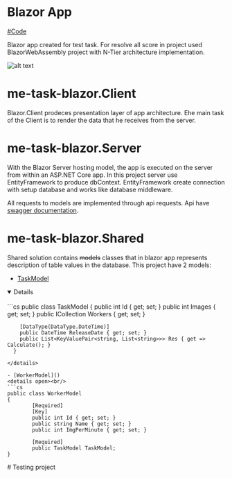 # Blazor App
[#Code](me-task-blazor/)

Blazor app created for test task. For resolve all score in project used BlazorWebAssembly project with N-Tier architecture implementation.<br>

![alt text](https://christofsenn.gallerycdn.vsassets.io/extensions/christofsenn/n-tierentityframeworkvs2015/1.9/1482142300425/96004/1/context.png)

# me-task-blazor.Client
Blazor.Client prodeces presentation layer of app architecture. Еhe main task of the Сlient is to render the data that he receives from the server.


# me-task-blazor.Server
With the Blazor Server hosting model, the app is executed on the server from within an ASP.NET Core app.
In this project server use EntityFramework to produce dbContext. EntityFramework create connection with setup database and works like database middleware.

All requests to models are implemented through api requests. Api have [swagger documentation](docs/api-doc.json).

# me-task-blazor.Shared

Shared solution contains ~~models~~ classes that in blazor app represents description of table values ​​in the database.
This project have 2 models:

- [TaskModel]()
<details open><br/>
```cs
  public class TaskModel
      {
        public int Id { get; set; }
        public int Images { get; set; }
        public ICollection<WorkerModel> Workers { get; set; }

        [DataType(DataType.DateTime)]
        public DateTime ReleaseDate { get; set; }
        public List<KeyValuePair<string, List<string>>> Res { get => Calculate(); }
      }
```
</details>

- [WorkerModel]()
<details open><br/>
```cs
public class WorkerModel
{
        [Required]
        [Key]
        public int Id { get; set; }
        public string Name { get; set; }
        public int ImgPerMinute { get; set; }

        [Required]
        public TaskModel TaskModel;
}
```

</details>
# Testing project
